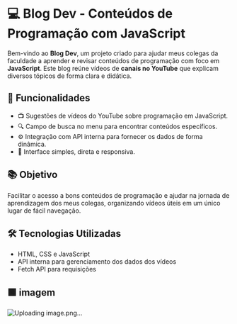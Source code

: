 # 💻 Blog Dev - Conteúdos de Programação com JavaScript

Bem-vindo ao **Blog Dev**, um projeto criado para ajudar meus colegas da faculdade a aprender e revisar conteúdos de programação com foco em **JavaScript**. Este blog reúne vídeos de **canais no YouTube** que explicam diversos tópicos de forma clara e didática.

## 🚀 Funcionalidades

- 📺 Sugestões de vídeos do YouTube sobre programação em JavaScript.
- 🔍 Campo de busca no menu para encontrar conteúdos específicos.
- ⚙️ Integração com API interna para fornecer os dados de forma dinâmica.
- 📱 Interface simples, direta e responsiva.

## 📚 Objetivo

Facilitar o acesso a bons conteúdos de programação e ajudar na jornada de aprendizagem dos meus colegas, organizando vídeos úteis em um único lugar de fácil navegação.

## 🛠️ Tecnologias Utilizadas

- HTML, CSS e JavaScript
- API interna para gerenciamento dos dados dos vídeos
- Fetch API para requisições

## 🟩 imagem
![Uploading image.png…]()

